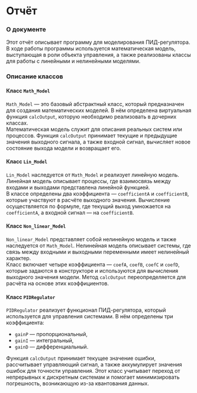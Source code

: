 # Отчёт

### О документе

Этот отчёт описывает программу для моделирования ПИД-регулятора. В ходе работы программы используется математическая модель, выступающая в роли объекта управления, а также реализованы классы для работы с линейными и нелинейными моделями.

### Описание классов

#### Класс `Math_Model`

`Math_Model` — это базовый абстрактный класс, который предназначен для создания математических моделей. В нём определена виртуальная функция `calcOutput`, которую необходимо реализовать в дочерних классах.  
Математическая модель служит для описания реальных систем или процессов. Функция `calcOutput` принимает текущие и предыдущие значения выходного сигнала, а также входной сигнал, вычисляет новое состояние выхода модели и возвращает его.

#### Класс `Lin_Model`

`Lin_Model` наследуется от `Math_Model` и реализует линейную модель. Линейная модель описывает процессы, где взаимосвязь между входами и выходами представлена линейной функцией.  
В классе определены два коэффициента — `coefficientA` и `coefficientB`, которые участвуют в расчёте выходного значения. Вычисление осуществляется по формуле, где текущий выход умножается на `coefficientA`, а входной сигнал — на `coefficientB`.

#### Класс `Non_linear_Model`

`Non_linear_Model` представляет собой нелинейную модель и также наследуется от `Math_Model`. Нелинейная модель описывает системы, где связь между входными и выходными переменными имеет нелинейный характер.  
Класс включает четыре коэффициента — `coefA`, `coefB`, `coefC` и `coefD`, которые задаются в конструкторе и используются для вычисления выходного значения модели. Метод `calcOutput` переопределяется для расчёта на основе этих коэффициентов.

#### Класс `PIDRegulator`

`PIDRegulator` реализует функционал ПИД-регулятора, который используется для управления системами. В нём определены три коэффициента:  
- `gainP` — пропорциональный,  
- `gainI` — интегральный,  
- `gainD` — дифференциальный.  

Функция `calcOutput` принимает текущее значение ошибки, рассчитывает управляющий сигнал, а также аккумулирует значения ошибок для точности управления. Этот класс учитывает переход от непрерывных к дискретным системам и помогает минимизировать погрешность, возникающую из-за квантования данных.
